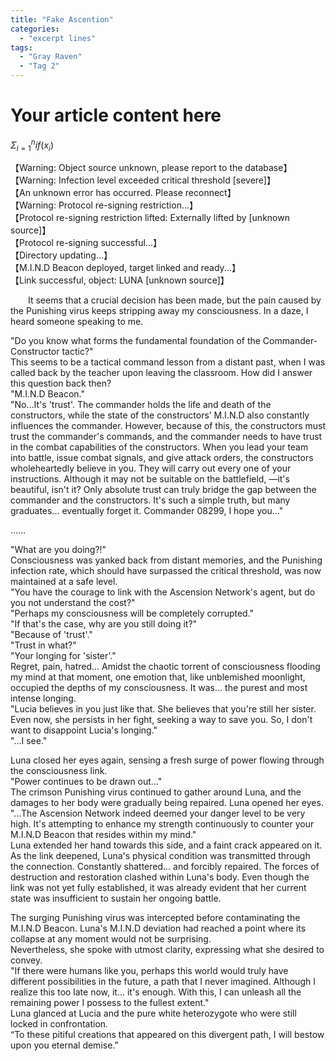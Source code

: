 ```yaml
---
title: "Fake Ascention"
categories:
  - "excerpt lines"
tags:
  - "Gray Raven"
  - "Tag 2"
---
```

# Your article content here
$\Sigma_{i=1}^n{if(x_i)}$

【Warning: Object source unknown, please report to the database】\
【Warning: Infection level exceeded critical threshold [severe]】\
【An unknown error has occurred. Please reconnect】\
【Warning: Protocol re-signing restriction...】\
【Protocol re-signing restriction lifted: Externally lifted by [unknown source]】\
【Protocol re-signing successful...】\
【Directory updating...】\
【M.I.N.D Beacon deployed, target linked and ready...】\
【Link successful, object: LUNA [unknown source]】

<p style="text-indent: 2em;">It seems that a crucial decision has been made, but the pain caused by the Punishing virus keeps stripping away my consciousness. In a daze, I heard someone speaking to me.</p>

"Do you know what forms the fundamental foundation of the Commander-Constructor tactic?"\
This seems to be a tactical command lesson from a distant past, when I was called back by the teacher upon leaving the classroom. How did I answer this question back then?\
"M.I.N.D Beacon."\
"No...It's 'trust'. The commander holds the life and death of the constructors, while the state of the constructors’ M.I.N.D also constantly influences the commander. However, because of this, the constructors must trust the commander's commands, and the commander needs to have trust in the combat capabilities of the constructors. When you lead your team into battle, issue combat signals, and give attack orders, the constructors wholeheartedly believe in you. They will carry out every one of your instructions. Although it may not be suitable on the battlefield, —it's beautiful, isn't it? Only absolute trust can truly bridge the gap between the commander and the constructors. It's such a simple truth, but many graduates... eventually forget it. Commander 08299, I hope you..."

……

"What are you doing?!"\
Consciousness was yanked back from distant memories, and the Punishing infection rate, which should have surpassed the critical threshold, was now maintained at a safe level.\
"You have the courage to link with the Ascension Network's agent, but do you not understand the cost?"\
"Perhaps my consciousness will be completely corrupted."\
"If that's the case, why are you still doing it?"\
"Because of 'trust'."\
"Trust in what?"\
"Your longing for 'sister'."\
Regret, pain, hatred... Amidst the chaotic torrent of consciousness flooding my mind at that moment, one emotion that, like unblemished moonlight, occupied the depths of my consciousness. It was... the purest and most intense longing.\
"Lucia believes in you just like that. She believes that you're still her sister. Even now, she persists in her fight, seeking a way to save you. So, I don't want to disappoint Lucia's longing."\
"...I see."

Luna closed her eyes again, sensing a fresh surge of power flowing through the consciousness link.\
"Power continues to be drawn out..."\
The crimson Punishing virus continued to gather around Luna, and the damages to her body were gradually being repaired. Luna opened her eyes.\
"...The Ascension Network indeed deemed your danger level to be very high. It's attempting to enhance my strength continuously to counter your M.I.N.D Beacon that resides within my mind."\
Luna extended her hand towards this side, and a faint crack appeared on it. \
As the link deepened, Luna's physical condition was transmitted through the connection. Constantly shattered... and forcibly repaired. The forces of destruction and restoration clashed within Luna's body. Even though the link was not yet fully established, it was already evident that her current state was insufficient to sustain her ongoing battle.

The surging Punishing virus was intercepted before contaminating the M.I.N.D Beacon. Luna's M.I.N.D deviation had reached a point where its collapse at any moment would not be surprising.\
Nevertheless, she spoke with utmost clarity, expressing what she desired to convey. \
"If there were humans like you, perhaps this world would truly have different possibilities in the future, a path that I never imagined. Although I realize this too late now, it... it's enough. With this, I can unleash all the remaining power I possess to the fullest extent."\
Luna glanced at Lucia and the pure white heterozygote who were still locked in confrontation.\
“To these pitiful creations that appeared on this divergent path, I will bestow upon you eternal demise.”
